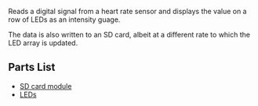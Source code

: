  Reads a digital signal from a heart rate sensor and displays the value on a row of LEDs as an intensity guage. 

 The data is also written to an SD card, albeit at a different rate to which the LED array is updated.
 
 
 ## Parts List

 * [SD card module](https://www.conrad.de/de/p/az-delivery-spi-reader-micro-speicher-sd-tf-karte-memory-card-shield-modul-850037155.html)
 * [LEDs](https://www.conrad.de/de/p/tru-components-std-leds-led-sortiment-rot-gruen-gelb-blau-weiss-rund-3-mm-5-mm-1564910.html#productDescription)